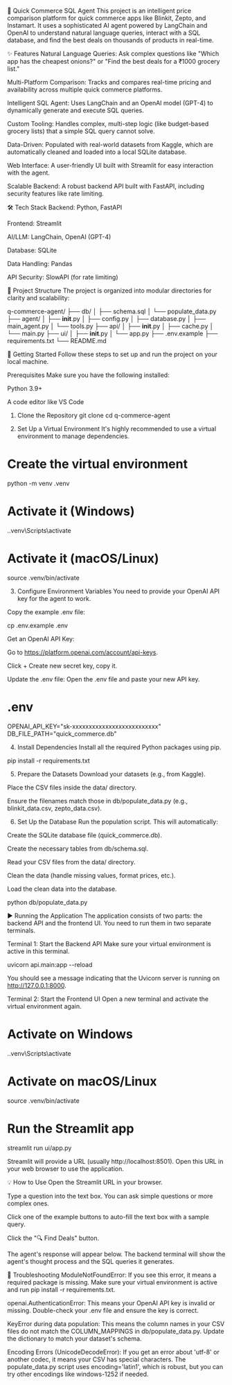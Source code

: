 🛒 Quick Commerce SQL Agent
This project is an intelligent price comparison platform for quick commerce apps like Blinkit, Zepto, and Instamart. It uses a sophisticated AI agent powered by LangChain and OpenAI to understand natural language queries, interact with a SQL database, and find the best deals on thousands of products in real-time.

✨ Features
Natural Language Queries: Ask complex questions like "Which app has the cheapest onions?" or "Find the best deals for a ₹1000 grocery list."

Multi-Platform Comparison: Tracks and compares real-time pricing and availability across multiple quick commerce platforms.

Intelligent SQL Agent: Uses LangChain and an OpenAI model (GPT-4) to dynamically generate and execute SQL queries.

Custom Tooling: Handles complex, multi-step logic (like budget-based grocery lists) that a simple SQL query cannot solve.

Data-Driven: Populated with real-world datasets from Kaggle, which are automatically cleaned and loaded into a local SQLite database.

Web Interface: A user-friendly UI built with Streamlit for easy interaction with the agent.

Scalable Backend: A robust backend API built with FastAPI, including security features like rate limiting.

🛠️ Tech Stack
Backend: Python, FastAPI

Frontend: Streamlit

AI/LLM: LangChain, OpenAI (GPT-4)

Database: SQLite

Data Handling: Pandas

API Security: SlowAPI (for rate limiting)

📂 Project Structure
The project is organized into modular directories for clarity and scalability:

q-commerce-agent/
├── db/
│   ├── schema.sql
│   └── populate_data.py
├── agent/
│   ├── __init__.py
│   ├── config.py
│   ├── database.py
│   ├── main_agent.py
│   └── tools.py
├── api/
│   ├── __init__.py
│   ├── cache.py
│   └── main.py
├── ui/
│   ├── __init__.py
│   └── app.py
├── .env.example
├── requirements.txt
└── README.md

🚀 Getting Started
Follow these steps to set up and run the project on your local machine.

Prerequisites
Make sure you have the following installed:

Python 3.9+

A code editor like VS Code

1. Clone the Repository
git clone <your-repo-url>
cd q-commerce-agent

2. Set Up a Virtual Environment
It's highly recommended to use a virtual environment to manage dependencies.

# Create the virtual environment
python -m venv .venv

# Activate it (Windows)
.\.venv\Scripts\activate

# Activate it (macOS/Linux)
source .venv/bin/activate

3. Configure Environment Variables
You need to provide your OpenAI API key for the agent to work.

Copy the example .env file:

cp .env.example .env

Get an OpenAI API Key:

Go to https://platform.openai.com/account/api-keys.

Click + Create new secret key, copy it.

Update the .env file: Open the .env file and paste your new API key.

# .env
OPENAI_API_KEY="sk-xxxxxxxxxxxxxxxxxxxxxxxxxx"
DB_FILE_PATH="quick_commerce.db"

4. Install Dependencies
Install all the required Python packages using pip.

pip install -r requirements.txt

5. Prepare the Datasets
Download your datasets (e.g., from Kaggle).

Place the CSV files inside the data/ directory.

Ensure the filenames match those in db/populate_data.py (e.g., blinkit_data.csv, zepto_data.csv).

6. Set Up the Database
Run the population script. This will automatically:

Create the SQLite database file (quick_commerce.db).

Create the necessary tables from db/schema.sql.

Read your CSV files from the data/ directory.

Clean the data (handle missing values, format prices, etc.).

Load the clean data into the database.

python db/populate_data.py

▶️ Running the Application
The application consists of two parts: the backend API and the frontend UI. You need to run them in two separate terminals.

Terminal 1: Start the Backend API
Make sure your virtual environment is active in this terminal.

uvicorn api.main:app --reload

You should see a message indicating that the Uvicorn server is running on http://127.0.0.1:8000.

Terminal 2: Start the Frontend UI
Open a new terminal and activate the virtual environment again.

# Activate on Windows
.\.venv\Scripts\activate

# Activate on macOS/Linux
source .venv/bin/activate

# Run the Streamlit app
streamlit run ui/app.py

Streamlit will provide a URL (usually http://localhost:8501). Open this URL in your web browser to use the application.

💡 How to Use
Open the Streamlit URL in your browser.

Type a question into the text box. You can ask simple questions or more complex ones.

Click one of the example buttons to auto-fill the text box with a sample query.

Click the "🔍 Find Deals" button.

The agent's response will appear below. The backend terminal will show the agent's thought process and the SQL queries it generates.

🔧 Troubleshooting
ModuleNotFoundError: If you see this error, it means a required package is missing. Make sure your virtual environment is active and run pip install -r requirements.txt.

openai.AuthenticationError: This means your OpenAI API key is invalid or missing. Double-check your .env file and ensure the key is correct.

KeyError during data population: This means the column names in your CSV files do not match the COLUMN_MAPPINGS in db/populate_data.py. Update the dictionary to match your dataset's schema.

Encoding Errors (UnicodeDecodeError): If you get an error about 'utf-8' or another codec, it means your CSV has special characters. The populate_data.py script uses encoding='latin1', which is robust, but you can try other encodings like windows-1252 if needed.